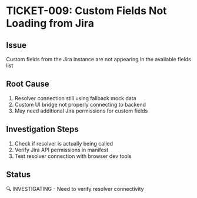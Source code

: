 # TICKET-009: Custom Fields Not Loading from Jira

## Issue
Custom fields from the Jira instance are not appearing in the available fields list

## Root Cause
1. Resolver connection still using fallback mock data
2. Custom UI bridge not properly connecting to backend
3. May need additional Jira permissions for custom fields

## Investigation Steps
1. Check if resolver is actually being called
2. Verify Jira API permissions in manifest
3. Test resolver connection with browser dev tools

## Status
🔍 INVESTIGATING - Need to verify resolver connectivity